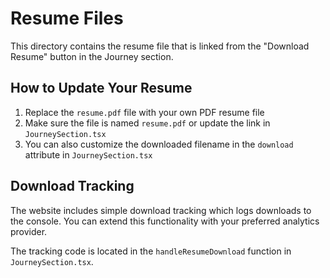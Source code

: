 # Resume Files

This directory contains the resume file that is linked from the "Download Resume" button in the Journey section.

## How to Update Your Resume

1. Replace the `resume.pdf` file with your own PDF resume file
2. Make sure the file is named `resume.pdf` or update the link in `JourneySection.tsx`
3. You can also customize the downloaded filename in the `download` attribute in `JourneySection.tsx`

## Download Tracking

The website includes simple download tracking which logs downloads to the console. 
You can extend this functionality with your preferred analytics provider.

The tracking code is located in the `handleResumeDownload` function in `JourneySection.tsx`. 